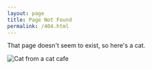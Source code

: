 ```yaml
---
layout: page
title: Page Not Found
permalink: /404.html
---
```


That page doesn't seem to exist, so here's a cat.

<img src="{{ site.baseurl }}/static/404.jpg" alt="Cat from a cat cafe" />